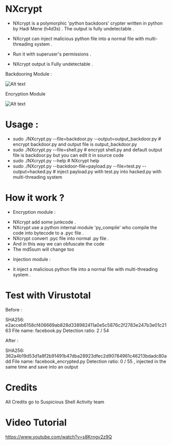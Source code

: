 # NXcrypt

- NXcrypt is a polymorphic 'python backdoors' crypter written in python by Hadi Mene (h4d3s) .
The output  is fully undetectable .

- NXcrypt can inject malicious python file into  a normal file with multi-threading system .

- Run it with superuser's permissions .
- NXcrypt output is Fully undetectable  .

 Backdooring Module :
 
![Alt text](https://i.imgur.com/paJzgHT.png "Backdooring module")

Encryption Module

![Alt text](https://i.imgur.com/advuJ0H.png "Encryption Module ")


# Usage :

- sudo  ./NXcrypt.py --file=backdoor.py --output=output_backdoor.py # encrypt backdoor.py and output file is output_backdoor.py
- sudo ./NXcrypt.py --file=shell.py # encrypt shell.py and default output file  is backdoor.py but you can edit it in source code
 - sudo ./NXcrypt.py --help # NXcrypt help
 - sudo ./NXcrypt.py --backdoor-file=payload.py --file=test.py --output=hacked.py # inject payload.py with  test.py into hacked.py with multi-threading system
 
 # How it work ? 
 
 * Encryption module :
 
 - NXcrypt add some junkcode .
 - NXcrypt use a python internal module 'py_compile' who compile the code into bytecode to a .pyc file .
 - NXcrypt convert .pyc file into normal .py file .
 - And in this way we can obfuscate the code
 - The md5sum will change too
 
* Injection  module :

- it inject a malicious python file  into a normal file with multi-threading system .

 # Test with Virustotal
 
Before :
 
SHA256:	e2acceb6158cf406669ab828d338982411a0e5c5876c2f2783e247b3e01c2163
File name:	facebook.py
Detection ratio:	2 / 54

After  :

SHA256:	362a4b19d53d1a8f2b91491b47dba28923dfec2d90784961c46213bdadc80add
File name:	facebook_encrypted.py
Detection ratio:	0 / 55
, injected in the same time and  save into an output 

# Credits

All Credits go to Suspicious Shell Activity team

# Video Tutorial

https://www.youtube.com/watch?v=s8Krngv2z9Q


 
 


 

